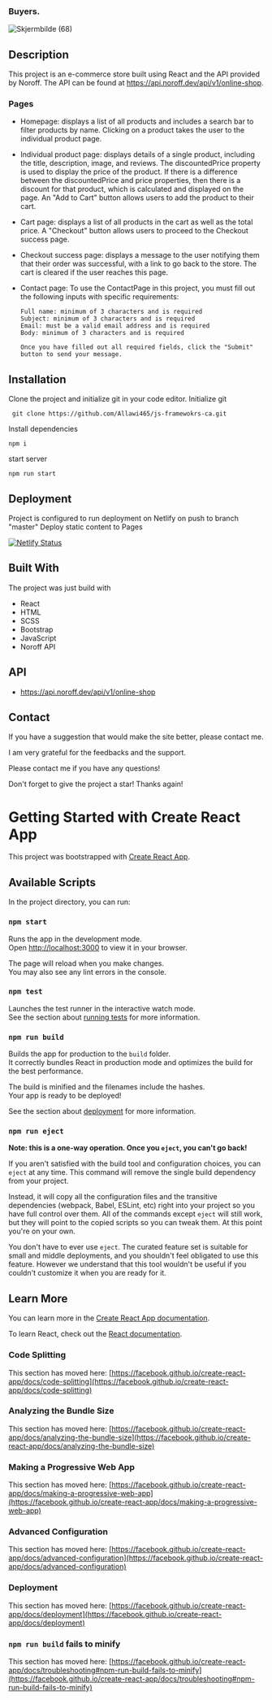 ### Buyers.

![Skjermbilde (68)](https://user-images.githubusercontent.com/91701833/229360297-9e90f07a-b14f-4097-a18c-0d7744919a85.png)

## Description

This project is an e-commerce store built using React and the API provided by Noroff. The API can be found at https://api.noroff.dev/api/v1/online-shop.

### Pages

 - Homepage: displays a list of all products and includes a search bar to filter products by name. Clicking on a product takes the user to the individual product page.
 
 - Individual product page: displays details of a single product, including the title, description, image, and reviews. The discountedPrice property is used to display the price of the product. If there is a difference between the discountedPrice and price properties, then there is a discount for that product, which is calculated and displayed on the page. An "Add to Cart" button allows users to add the product to their cart.
 
 - Cart page: displays a list of all products in the cart as well as the total price. A "Checkout" button allows users to proceed to the Checkout success page.
 
  - Checkout success page: displays a message to the user notifying them that their order was successful, with a link to go back to the store. The cart is cleared if the user reaches this page.
  
  - Contact page: To use the ContactPage in this project, you must fill out the following inputs with specific requirements:
    ```
    Full name: minimum of 3 characters and is required
    Subject: minimum of 3 characters and is required
    Email: must be a valid email address and is required
    Body: minimum of 3 characters and is required
    
    Once you have filled out all required fields, click the "Submit" button to send your message.
    ```

## Installation

Clone the project and initialize git in your code editor.
Initialize git
```
 git clone https://github.com/Allawi465/js-framewokrs-ca.git
```
Install dependencies
```
npm i
```
start server
```
npm run start
```

## Deployment

Project is configured to run deployment on Netlify on push to branch "master" Deploy static content to Pages

[![Netlify Status](https://api.netlify.com/api/v1/badges/0645b1a9-6803-41ac-bd95-a03b68d891c3/deploy-status)](https://app.netlify.com/sites/buyers/deploys)

## Built With

The project was just build with
- React
- HTML 
- SCSS
- Bootstrap
- JavaScript
- Noroff API

## API
- https://api.noroff.dev/api/v1/online-shop

## Contact

If you have a suggestion that would make the site better, please contact me.

I am very grateful for the feedbacks and the support. 

Please contact me if you have any questions!

Don't forget to give the project a star! Thanks again!

# Getting Started with Create React App

This project was bootstrapped with [Create React App](https://github.com/facebook/create-react-app).

## Available Scripts

In the project directory, you can run:

### `npm start`

Runs the app in the development mode.\
Open [http://localhost:3000](http://localhost:3000) to view it in your browser.

The page will reload when you make changes.\
You may also see any lint errors in the console.

### `npm test`

Launches the test runner in the interactive watch mode.\
See the section about [running tests](https://facebook.github.io/create-react-app/docs/running-tests) for more information.

### `npm run build`

Builds the app for production to the `build` folder.\
It correctly bundles React in production mode and optimizes the build for the best performance.

The build is minified and the filenames include the hashes.\
Your app is ready to be deployed!

See the section about [deployment](https://facebook.github.io/create-react-app/docs/deployment) for more information.

### `npm run eject`

**Note: this is a one-way operation. Once you `eject`, you can't go back!**

If you aren't satisfied with the build tool and configuration choices, you can `eject` at any time. This command will remove the single build dependency from your project.

Instead, it will copy all the configuration files and the transitive dependencies (webpack, Babel, ESLint, etc) right into your project so you have full control over them. All of the commands except `eject` will still work, but they will point to the copied scripts so you can tweak them. At this point you're on your own.

You don't have to ever use `eject`. The curated feature set is suitable for small and middle deployments, and you shouldn't feel obligated to use this feature. However we understand that this tool wouldn't be useful if you couldn't customize it when you are ready for it.

## Learn More

You can learn more in the [Create React App documentation](https://facebook.github.io/create-react-app/docs/getting-started).

To learn React, check out the [React documentation](https://reactjs.org/).

### Code Splitting

This section has moved here: [https://facebook.github.io/create-react-app/docs/code-splitting](https://facebook.github.io/create-react-app/docs/code-splitting)

### Analyzing the Bundle Size

This section has moved here: [https://facebook.github.io/create-react-app/docs/analyzing-the-bundle-size](https://facebook.github.io/create-react-app/docs/analyzing-the-bundle-size)

### Making a Progressive Web App

This section has moved here: [https://facebook.github.io/create-react-app/docs/making-a-progressive-web-app](https://facebook.github.io/create-react-app/docs/making-a-progressive-web-app)

### Advanced Configuration

This section has moved here: [https://facebook.github.io/create-react-app/docs/advanced-configuration](https://facebook.github.io/create-react-app/docs/advanced-configuration)

### Deployment

This section has moved here: [https://facebook.github.io/create-react-app/docs/deployment](https://facebook.github.io/create-react-app/docs/deployment)

### `npm run build` fails to minify

This section has moved here: [https://facebook.github.io/create-react-app/docs/troubleshooting#npm-run-build-fails-to-minify](https://facebook.github.io/create-react-app/docs/troubleshooting#npm-run-build-fails-to-minify)

